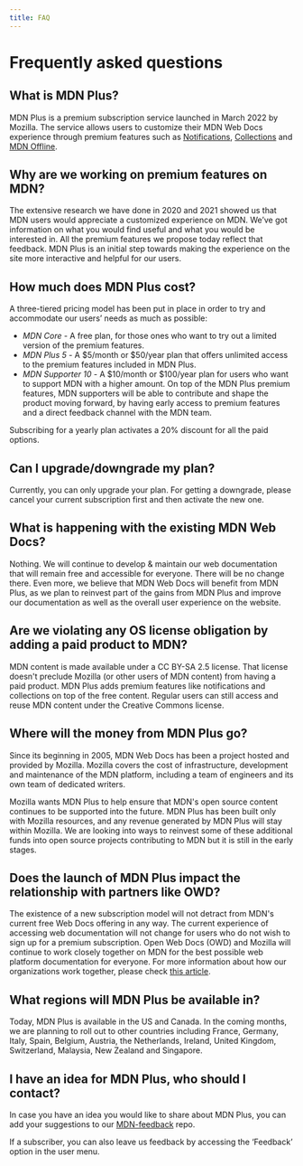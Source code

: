 ```yaml
---
title: FAQ
---
```


# Frequently asked questions

## What is MDN Plus?

MDN Plus is a premium subscription service launched in March 2022 by Mozilla.
The service allows users to customize their MDN Web Docs experience through
premium features such as [Notifications](/en-US/plus/docs/features/notifications),
[Collections](/en-US/plus/docs/features/collections) and
[MDN Offline](/en-US/plus/docs/features/offline).

## Why are we working on premium features on MDN?

The extensive research we have done in 2020 and 2021 showed us that MDN users
would appreciate a customized experience on MDN. We’ve got information on what
you would find useful and what you would be interested in. All the premium
features we propose today reflect that feedback. MDN Plus is an initial step
towards making the experience on the site more interactive and helpful for our
users.

## How much does MDN Plus cost?

A three-tiered pricing model has been put in place in order to try and
accommodate our users’ needs as much as possible:

- _MDN Core_ - A free plan, for those ones who want to try out a limited
  version of the premium features.
- _MDN Plus 5_ - A $5/month or $50/year plan that offers unlimited access to the
  premium features included in MDN Plus.
- _MDN Supporter 10_ - A $10/month or $100/year plan for users who want to
  support MDN with a higher amount. On top of the MDN Plus premium features,
  MDN supporters will be able to contribute and shape the product moving
  forward, by having early access to premium features and a direct feedback
  channel with the MDN team.

Subscribing for a yearly plan activates a 20% discount for all the paid options.

## Can I upgrade/downgrade my plan?

Currently, you can only upgrade your plan. For getting a downgrade, please
cancel your current subscription first and then activate the new one.

## What is happening with the existing MDN Web Docs?

Nothing. We will continue to develop & maintain our web documentation that will
remain free and accessible for everyone. There will be no change there. Even
more, we believe that MDN Web Docs will benefit from MDN Plus, as we plan to
reinvest part of the gains from MDN Plus and improve our documentation as well
as the overall user experience on the website.

## Are we violating any OS license obligation by adding a paid product to MDN?

MDN content is made available under a CC BY-SA 2.5 license. That license
doesn't preclude Mozilla (or other users of MDN content) from having a paid
product. MDN Plus adds premium features like notifications and collections on
top of the free content. Regular users can still access and reuse MDN content
under the Creative Commons license.

## Where will the money from MDN Plus go?

Since its beginning in 2005, MDN Web Docs has been a project hosted and
provided by Mozilla. Mozilla covers the cost of infrastructure, development
and maintenance of the MDN platform, including a team of engineers and its
own team of dedicated writers.

Mozilla wants MDN Plus to help ensure that MDN's open source content continues
to be supported into the future. MDN Plus has been built only with Mozilla
resources, and any revenue generated by MDN Plus will stay within Mozilla.
We are looking into ways to reinvest some of these additional funds into open
source projects contributing to MDN but it is still in the early stages.

## Does the launch of MDN Plus impact the relationship with partners like OWD?

The existence of a new subscription model will not detract from MDN's current
free Web Docs offering in any way. The current experience of accessing web
documentation will not change for users who do not wish to sign up for a
premium subscription. Open Web Docs (OWD) and Mozilla will continue to work
closely together on MDN for the best possible web platform documentation for
everyone. For more information about how our organizations work together,
please check [this article](https://hacks.mozilla.org/2022/03/mozilla-and-open-web-docs-working-together-on-mdn/).

## What regions will MDN Plus be available in?

Today, MDN Plus is available in the US and Canada. In the coming months, we are
planning to roll out to other countries including France, Germany, Italy,
Spain, Belgium, Austria, the Netherlands, Ireland, United Kingdom,
Switzerland, Malaysia, New Zealand and Singapore.

## I have an idea for MDN Plus, who should I contact?

In case you have an idea you would like to share about MDN Plus, you can add
your suggestions to our [MDN-feedback](https://github.com/mdn/MDN-feedback) repo.

If a subscriber, you can also leave us feedback by accessing the ‘Feedback’ option
in the user menu.
